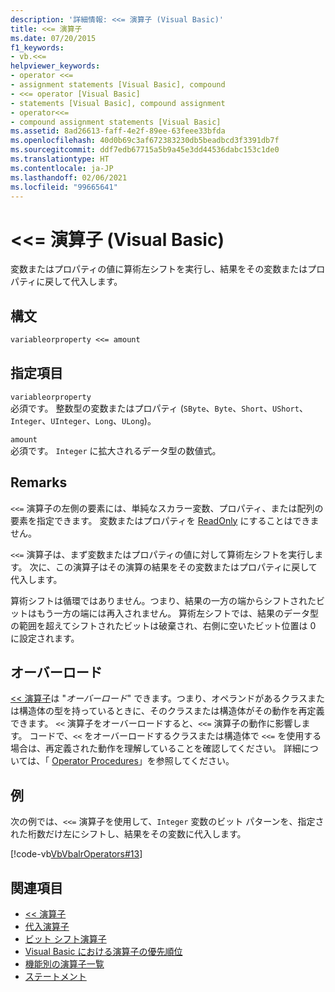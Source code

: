 ```yaml
---
description: '詳細情報: <<= 演算子 (Visual Basic)'
title: <<= 演算子
ms.date: 07/20/2015
f1_keywords:
- vb.<<=
helpviewer_keywords:
- operator <<=
- assignment statements [Visual Basic], compound
- <<= operator [Visual Basic]
- statements [Visual Basic], compound assignment
- operator<<=
- compound assignment statements [Visual Basic]
ms.assetid: 8ad26613-faff-4e2f-89ee-63feee33bfda
ms.openlocfilehash: 40d0b69c3af672383230db5beadbcd3f3391db7f
ms.sourcegitcommit: ddf7edb67715a5b9a45e3dd44536dabc153c1de0
ms.translationtype: HT
ms.contentlocale: ja-JP
ms.lasthandoff: 02/06/2021
ms.locfileid: "99665641"
---
```

# <a name="-operator-visual-basic"></a>\<\<= 演算子 (Visual Basic)

変数またはプロパティの値に算術左シフトを実行し、結果をその変数またはプロパティに戻して代入します。  
  
## <a name="syntax"></a>構文  
  
```vb  
variableorproperty <<= amount  
```  
  
## <a name="parts"></a>指定項目  

 `variableorproperty`  
 必須です。 整数型の変数またはプロパティ (`SByte`、`Byte`、`Short`、`UShort`、`Integer`、`UInteger`、`Long`、`ULong`)。  
  
 `amount`  
 必須です。 `Integer` に拡大されるデータ型の数値式。  
  
## <a name="remarks"></a>Remarks  

 `<<=` 演算子の左側の要素には、単純なスカラー変数、プロパティ、または配列の要素を指定できます。 変数またはプロパティを [ReadOnly](../modifiers/readonly.md) にすることはできません。  
  
 `<<=` 演算子は、まず変数またはプロパティの値に対して算術左シフトを実行します。 次に、この演算子はその演算の結果をその変数またはプロパティに戻して代入します。  
  
 算術シフトは循環ではありません。つまり、結果の一方の端からシフトされたビットはもう一方の端には再入されません。 算術左シフトでは、結果のデータ型の範囲を超えてシフトされたビットは破棄され、右側に空いたビット位置は 0 に設定されます。  
  
## <a name="overloading"></a>オーバーロード  

 [<< 演算子](left-shift-operator.md)は "*オーバーロード*" できます。つまり、オペランドがあるクラスまたは構造体の型を持っているときに、そのクラスまたは構造体がその動作を再定義できます。 `<<` 演算子をオーバーロードすると、`<<=` 演算子の動作に影響します。 コードで、`<<` をオーバーロードするクラスまたは構造体で `<<=` を使用する場合は、再定義された動作を理解していることを確認してください。 詳細については、「 [Operator Procedures](../../programming-guide/language-features/procedures/operator-procedures.md)」を参照してください。  
  
## <a name="example"></a>例  

 次の例では、`<<=` 演算子を使用して、`Integer` 変数のビット パターンを、指定された桁数だけ左にシフトし、結果をその変数に代入します。  
  
 [!code-vb[VbVbalrOperators#13](~/samples/snippets/visualbasic/VS_Snippets_VBCSharp/VbVbalrOperators/VB/Class1.vb#13)]  
  
## <a name="see-also"></a>関連項目

- [<< 演算子](left-shift-operator.md)
- [代入演算子](assignment-operators.md)
- [ビット シフト演算子](bit-shift-operators.md)
- [Visual Basic における演算子の優先順位](operator-precedence.md)
- [機能別の演算子一覧](operators-listed-by-functionality.md)
- [ステートメント](../../programming-guide/language-features/statements.md)
